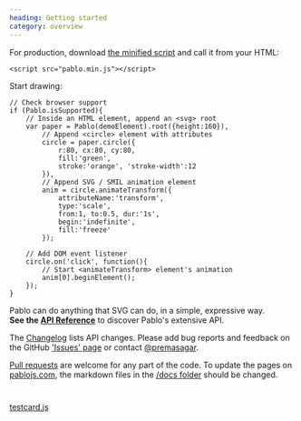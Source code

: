 ```yaml
--- 
heading: Getting started
category: overview
---
```


For production, download <a href="https://github.com/downloads/dharmafly/pablo/pablo.min.js" target="_blank">the minified script</a> and call it from your HTML:

    <script src="pablo.min.js"></script>

Start drawing:

    // Check browser support
    if (Pablo.isSupported){
        // Inside an HTML element, append an <svg> root
        var paper = Pablo(demoElement).root({height:160}),
            // Append <circle> element with attributes
            circle = paper.circle({
                r:80, cx:80, cy:80,
                fill:'green',
                stroke:'orange', 'stroke-width':12
            }),
            // Append SVG / SMIL animation element
            anim = circle.animateTransform({
                attributeName:'transform',
                type:'scale',
                from:1, to:0.5, dur:'1s',
                begin:'indefinite',
                fill:'freeze'
            });

        // Add DOM event listener
        circle.on('click', function(){
            // Start <animateTransform> element's animation
            anim[0].beginElement();
        });
    }

Pablo can do anything that SVG can do, in a simple, expressive way.  
**See the [API Reference][reference]** to discover Pablo's extensive API.

The [Changelog][changelog] lists API changes. Please add bug reports and feedback on the GitHub ['Issues' page][issues] or contact [@premasagar][prem-twitter].

[Pull requests][pull-requests] are welcome for any part of the code. To update the pages on [pablojs.com][pablo-site], the markdown files in the [/docs folder][docs-folder] should be changed.


<!-- Testcard demo -->
<div id="testcard" style="margin-top:40px">
    <script>
        // Load testcard script on DOM ready
        if (document.addEventListener){
            document.addEventListener('DOMContentLoaded', function(){
                var script = document.createElement('script');
                document.body.appendChild(script);
                script.src = 'https://raw.github.com/dharmafly/pablo/master/examples/testcard/testcard.js';
            }, false);
        }
    </script>
</div>

[testcard.js][testcard.js]


[pablo-site]: http://pablojs.com
[reference]: http://pablojs.com/reference/
[issues]: https://github.com/dharmafly/pablo/issues
[changelog]: http://pablojs.com/details/#changelog
[prem-twitter]: https://twitter.com/premasagar
[docs-folder]: https://github.com/dharmafly/pablo/tree/master/docs
[pull-requests]: https://help.github.com/articles/using-pull-requests
[testcard.js]: https://github.com/dharmafly/pablo/blob/master/examples/testcard/testcard.js